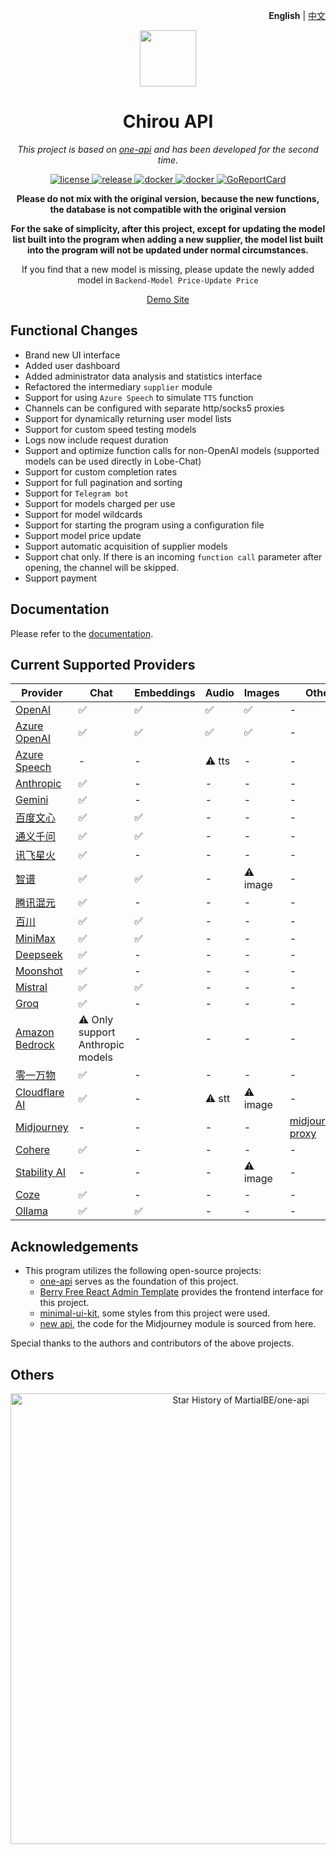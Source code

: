 <p align="right">
   <strong>English</strong> | <a href="./README.md">中文</a>
</p>

<p align="center">
   <picture>
   <source media="(prefers-color-scheme: dark)" srcset="https://github.com/MartialBE/one-api/assets/42402987/c4125d1a-5577-446d-ba15-2a71c52140c1">
   <img height="90" src="https://raw.githubusercontent.com/MartialBE/one-api/main/web/src/assets/images/logo.svg">
   </picture>
</p>

<div align="center">

# Chirou API

_This project is based on [one-api](https://github.com/songquanpeng/one-api) and has been developed for the second time._

<p align="center">
  <a href="https://raw.githubusercontent.com/MartialBE/one-api/main/LICENSE">
    <img src="https://img.shields.io/github/license/MartialBE/one-api?color=brightgreen" alt="license">
  </a>
  <a href="https://github.com/MartialBE/one-api/releases/latest">
    <img src="https://img.shields.io/github/v/release/MartialBE/one-api?color=brightgreen&include_prereleases" alt="release">
  </a>
  <a href="https://github.com/users/MartialBE/packages/container/package/one-api">
    <img src="https://img.shields.io/badge/docker-ghcr.io-blue" alt="docker">
  </a>
  <a href="https://hub.docker.com/r/martialbe/one-api">
    <img src="https://img.shields.io/badge/docker-dockerHub-blue" alt="docker">
  </a>
  <a href="https://goreportcard.com/report/github.com/MartialBE/one-api">
    <img src="https://goreportcard.com/badge/github.com/MartialBE/one-api" alt="GoReportCard">
  </a>
</p>

**Please do not mix with the original version, because the new functions, the database is not compatible with the original version**

**For the sake of simplicity, after this project, except for updating the model list built into the program when adding a new supplier, the model list built into the program will not be updated under normal circumstances.**

If you find that a new model is missing, please update the newly added model in `Backend-Model Price-Update Price`

[Demo Site](https://one-api-martialbe.vercel.app/)

</div>

## Functional Changes

- Brand new UI interface
- Added user dashboard
- Added administrator data analysis and statistics interface
- Refactored the intermediary `supplier` module
- Support for using `Azure Speech` to simulate `TTS` function
- Channels can be configured with separate http/socks5 proxies
- Support for dynamically returning user model lists
- Support for custom speed testing models
- Logs now include request duration
- Support and optimize function calls for non-OpenAI models (supported models can be used directly in Lobe-Chat)
- Support for custom completion rates
- Support for full pagination and sorting
- Support for `Telegram bot`
- Support for models charged per use
- Support for model wildcards
- Support for starting the program using a configuration file
- Support model price update
- Support automatic acquisition of supplier models
- Support chat only. If there is an incoming `function call` parameter after opening, the channel will be skipped.
- Support payment

## Documentation

Please refer to the [documentation](https://github.com/MartialBE/one-api/wiki).

## Current Supported Providers

| Provider                                                              | Chat                             | Embeddings | Audio  | Images   | Other                                                            |
| --------------------------------------------------------------------- | -------------------------------- | ---------- | ------ | -------- | ---------------------------------------------------------------- |
| [OpenAI](https://platform.openai.com/docs/api-reference/introduction) | ✅                               | ✅         | ✅     | ✅       | -                                                                |
| [Azure OpenAI](https://oai.azure.com/)                                | ✅                               | ✅         | ✅     | ✅       | -                                                                |
| [Azure Speech](https://portal.azure.com/)                             | -                                | -          | ⚠️ tts | -        | -                                                                |
| [Anthropic](https://www.anthropic.com/)                               | ✅                               | -          | -      | -        | -                                                                |
| [Gemini](https://aistudio.google.com/)                                | ✅                               | -          | -      | -        | -                                                                |
| [百度文心](https://console.bce.baidu.com/qianfan/overview)            | ✅                               | ✅         | -      | -        | -                                                                |
| [通义千问](https://dashscope.console.aliyun.com/overview)             | ✅                               | ✅         | -      | -        | -                                                                |
| [讯飞星火](https://console.xfyun.cn/)                                 | ✅                               | -          | -      | -        | -                                                                |
| [智谱](https://open.bigmodel.cn/overview)                             | ✅                               | ✅         | -      | ⚠️ image | -                                                                |
| [腾讯混元](https://cloud.tencent.com/product/hunyuan)                 | ✅                               | -          | -      | -        | -                                                                |
| [百川](https://platform.baichuan-ai.com/console/apikey)               | ✅                               | ✅         | -      | -        | -                                                                |
| [MiniMax](https://www.minimaxi.com/user-center/basic-information)     | ✅                               | ✅         | -      | -        | -                                                                |
| [Deepseek](https://platform.deepseek.com/usage)                       | ✅                               | -          | -      | -        | -                                                                |
| [Moonshot](https://moonshot.ai/)                                      | ✅                               | -          | -      | -        | -                                                                |
| [Mistral](https://mistral.ai/)                                        | ✅                               | ✅         | -      | -        | -                                                                |
| [Groq](https://console.groq.com/keys)                                 | ✅                               | -          | -      | -        | -                                                                |
| [Amazon Bedrock](https://console.aws.amazon.com/bedrock/home)         | ⚠️ Only support Anthropic models | -          | -      | -        | -                                                                |
| [零一万物](https://platform.lingyiwanwu.com/details)                  | ✅                               | -          | -      | -        | -                                                                |
| [Cloudflare AI](https://ai.cloudflare.com/)                           | ✅                               | -          | ⚠️ stt | ⚠️ image | -                                                                |
| [Midjourney](https://www.midjourney.com/)                             | -                                | -          | -      | -        | [midjourney-proxy](https://github.com/novicezk/midjourney-proxy) |
| [Cohere](https://cohere.com/)                                         | ✅                               | -          | -      | -        | -                                                                |
| [Stability AI](https://platform.stability.ai/account/credits)         | -                                | -          | -      | ⚠️ image | -                                                                |
| [Coze](https://www.coze.com/open/docs/chat?_lang=zh)                  | ✅                               | -          | -      | -        | -                                                                |
| [Ollama](https://github.com/ollama/ollama)                            | ✅                               | ✅         | -      | -        | -                                                                |

## Acknowledgements

- This program utilizes the following open-source projects:
  - [one-api](https://github.com/songquanpeng/one-api) serves as the foundation of this project.
  - [Berry Free React Admin Template](https://github.com/codedthemes/berry-free-react-admin-template) provides the frontend interface for this project.
  - [minimal-ui-kit](https://github.com/minimal-ui-kit/material-kit-react), some styles from this project were used.
  - [new api](https://github.com/Calcium-Ion/new-api), the code for the Midjourney module is sourced from here.

Special thanks to the authors and contributors of the above projects.

## Others

<a href="https://next.ossinsight.io/widgets/official/analyze-repo-stars-history?repo_id=689214770" target="_blank" style="display: block" align="center">
  <picture>
    <source media="(prefers-color-scheme: dark)" srcset="https://next.ossinsight.io/widgets/official/analyze-repo-stars-history/thumbnail.png?repo_id=689214770&image_size=auto&color_scheme=dark" width="721" height="auto">
    <img alt="Star History of MartialBE/one-api" src="https://next.ossinsight.io/widgets/official/analyze-repo-stars-history/thumbnail.png?repo_id=689214770&image_size=auto&color_scheme=light" width="721" height="auto">
  </picture>
</a>
